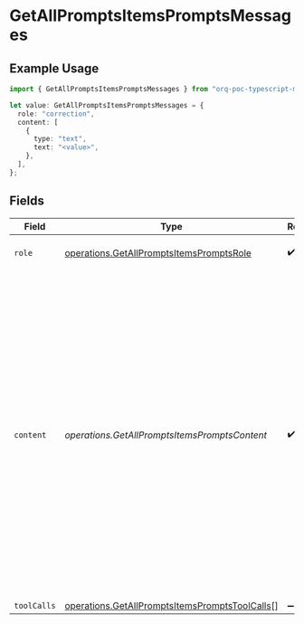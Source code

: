 # GetAllPromptsItemsPromptsMessages

## Example Usage

```typescript
import { GetAllPromptsItemsPromptsMessages } from "orq-poc-typescript-multi-env-version/models/operations";

let value: GetAllPromptsItemsPromptsMessages = {
  role: "correction",
  content: [
    {
      type: "text",
      text: "<value>",
    },
  ],
};
```

## Fields

| Field                                                                                                                                                                                                                                                                    | Type                                                                                                                                                                                                                                                                     | Required                                                                                                                                                                                                                                                                 | Description                                                                                                                                                                                                                                                              |
| ------------------------------------------------------------------------------------------------------------------------------------------------------------------------------------------------------------------------------------------------------------------------ | ------------------------------------------------------------------------------------------------------------------------------------------------------------------------------------------------------------------------------------------------------------------------ | ------------------------------------------------------------------------------------------------------------------------------------------------------------------------------------------------------------------------------------------------------------------------ | ------------------------------------------------------------------------------------------------------------------------------------------------------------------------------------------------------------------------------------------------------------------------ |
| `role`                                                                                                                                                                                                                                                                   | [operations.GetAllPromptsItemsPromptsRole](../../models/operations/getallpromptsitemspromptsrole.md)                                                                                                                                                                     | :heavy_check_mark:                                                                                                                                                                                                                                                       | The role of the prompt message                                                                                                                                                                                                                                           |
| `content`                                                                                                                                                                                                                                                                | *operations.GetAllPromptsItemsPromptsContent*                                                                                                                                                                                                                            | :heavy_check_mark:                                                                                                                                                                                                                                                       | The contents of the user message. Either the text content of the message or an array of content parts with a defined type, each can be of type `text` or `image_url` when passing in images. You can pass multiple images by adding multiple `image_url` content parts.  |
| `toolCalls`                                                                                                                                                                                                                                                              | [operations.GetAllPromptsItemsPromptsToolCalls](../../models/operations/getallpromptsitemspromptstoolcalls.md)[]                                                                                                                                                         | :heavy_minus_sign:                                                                                                                                                                                                                                                       | N/A                                                                                                                                                                                                                                                                      |